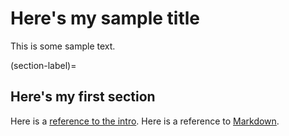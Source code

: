 # Here's my sample title

This is some sample text.

(section-label)=
## Here's my first section

Here is a [reference to the intro](intro.md). Here is a reference to [Markdown](markdown.md).